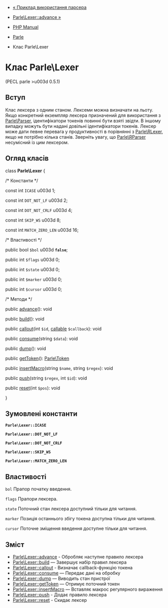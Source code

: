 - [« Приклад використання парсера](parle.examples.parser.md)
- [Parle\Lexer::advance »](parle-lexer.advance.md)

- [PHP Manual](index.md)
- [Parle](book.parle.md)
- Клас Parle\Lexer

# Клас Parle\Lexer

(PECL parle \>u003d 0.5.1)

## Вступ

Клас лексера з одним станом. Лексеми можна визначати на льоту. Якщо
конкретний екземпляр лексера призначений для використання з
[Parle\Parser](class.parle-parser.md), ідентифікатори токенів повинні
бути взяті звідти. В іншому випадку можуть бути надані
довільні ідентифікатори токенів. Лексер може дати певне
перевага у продуктивності в порівнянні з
[Parle\RLexer](class.parle-rlexer.md), якщо не потрібно кілька
станів. Зверніть увагу, що
[Parle\RParser](class.parle-rparser.md) несумісний із цим лексером.

## Огляд класів

class **Parle\Lexer** {

/\* Константи \*/

const int `ICASE` u003d 1;

const int `DOT_NOT_LF` u003d 2;

const int `DOT_NOT_CRLF` u003d 4;

const int `SKIP_WS` u003d 8;

const int `MATCH_ZERO_LEN` u003d 16;

/\* Властивості \*/

public bool `$bol` u003d **`false`**;

public int `$flags` u003d 0;

public int `$state` u003d 0;

public int `$marker` u003d 0;

public int `$cursor` u003d 0;

/\* Методи \*/

public [advance](parle-lexer.advance.md)(): void

public [build](parle-lexer.build.md)(): void

public [callout](parle-lexer.callout.md)(int `$id`,
[callable](language.types.callable.md) `$callback`): void

public [consume](parle-lexer.consume.md)(string `$data`): void

public [dump](parle-lexer.dump.md)(): void

public [getToken](parle-lexer.gettoken.md)():
[Parle\Token](class.parle-token.md)

public [insertMacro](parle-lexer.insertmacro.md)(string `$name`,
string `$regex`): void

public [push](parle-lexer.push.md)(string `$regex`, int `$id`): void

public [reset](parle-lexer.reset.md)(int `$pos`): void

}

## Зумовлені константи

**`Parle\Lexer::ICASE`**

**`Parle\Lexer::DOT_NOT_LF`**

**`Parle\Lexer::DOT_NOT_CRLF`**

**`Parle\Lexer::SKIP_WS`**

**`Parle\Lexer::MATCH_ZERO_LEN`**

## Властивості

`bol`
Прапор початку введення.

`flags`
Прапори лексера.

`state`
Поточний стан лексера доступний тільки для читання.

`marker`
Позиція останнього збігу токена доступна тільки для читання.

`cursor`
Поточне зміщення введення доступне тільки для читання.

## Зміст

- [Parle\Lexer::advance](parle-lexer.advance.md) - Обробляє
наступне правило лексера
- [Parle\Lexer::build](parle-lexer.build.md) — Завершує набір
правил лексера
- [Parle\Lexer::callout](parle-lexer.callout.md) - Визначає
callback-функцію токена
- [Parle\Lexer::consume](parle-lexer.consume.md) — Передає дані
на обробку
- [Parle\Lexer::dump](parle-lexer.dump.md) — Виводить стан
пристрої
- [Parle\Lexer::getToken](parle-lexer.gettoken.md) — Отримує
поточний токен
- [Parle\Lexer::insertMacro](parle-lexer.insertmacro.md) — Вставляє
макрос регулярного вираження
- [Parle\Lexer::push](parle-lexer.push.md) - Додає правило
лексера
- [Parle\Lexer::reset](parle-lexer.reset.md) - Скидає лексер
